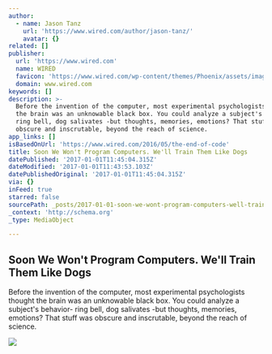```yaml
---
author:
  - name: Jason Tanz
    url: 'https://www.wired.com/author/jason-tanz/'
    avatar: {}
related: []
publisher:
  url: 'https://www.wired.com'
  name: WIRED
  favicon: 'https://www.wired.com/wp-content/themes/Phoenix/assets/images/favicon.ico'
  domain: www.wired.com
keywords: []
description: >-
  Before the invention of the computer, most experimental psychologists thought
  the brain was an unknowable black box. You could analyze a subject's behavior-
  ring bell, dog salivates -but thoughts, memories, emotions? That stuff was
  obscure and inscrutable, beyond the reach of science.
app_links: []
isBasedOnUrl: 'https://www.wired.com/2016/05/the-end-of-code'
title: Soon We Won't Program Computers. We'll Train Them Like Dogs
datePublished: '2017-01-01T11:45:04.315Z'
dateModified: '2017-01-01T11:43:53.103Z'
datePublishedOriginal: '2017-01-01T11:45:04.315Z'
via: {}
inFeed: true
starred: false
sourcePath: _posts/2017-01-01-soon-we-wont-program-computers-well-train-them-like-dogs.md
_context: 'http://schema.org'
_type: MediaObject

---
```

<article style=""><h1>Soon We Won't Program Computers. We'll Train Them Like Dogs</h1><p>Before the invention of the computer, most experimental psychologists thought the brain was an unknowable black box. You could analyze a subject's behavior- ring bell, dog salivates -but thoughts, memories, emotions? That stuff was obscure and inscrutable, beyond the reach of science.</p><img src="https://www.wired.com/wp-content/uploads/2016/05/AI_2-2-1200x630.jpg" /></article>